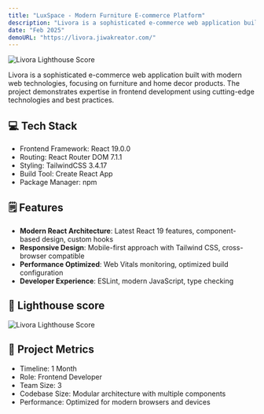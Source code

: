```yaml
---
title: "LuxSpace - Modern Furniture E-commerce Platform"
description: "Livora is a sophisticated e-commerce web application built with modern web technologies, focusing on furniture and home decor products. The project demonstrates expertise in frontend development using cutting-edge technologies and best practices."
date: "Feb 2025"
demoURL: "https://livora.jiwakreator.com/"
---
```


![Livora Lighthouse Score](/livora/thumb-livora.png)

Livora is a sophisticated e-commerce web application built with modern web technologies, focusing on furniture and home decor products. The project demonstrates expertise in frontend development using cutting-edge technologies and best practices.

## 💻 Tech Stack
- Frontend Framework: React 19.0.0
- Routing: React Router DOM 7.1.1
- Styling: TailwindCSS 3.4.17
- Build Tool: Create React App
- Package Manager: npm

## 🗒️ Features
- **Modern React Architecture**: Latest React 19 features, component-based design, custom hooks
- **Responsive Design**: Mobile-first approach with Tailwind CSS, cross-browser compatible
- **Performance Optimized**: Web Vitals monitoring, optimized build configuration
- **Developer Experience**: ESLint, modern JavaScript, type checking

## 💯 Lighthouse score
![Livora Lighthouse Score](/livora/lighthouse.png)

## 📝 Project Metrics
- Timeline: 1 Month
- Role: Frontend Developer
- Team Size: 3
- Codebase Size: Modular architecture with multiple components
- Performance: Optimized for modern browsers and devices
